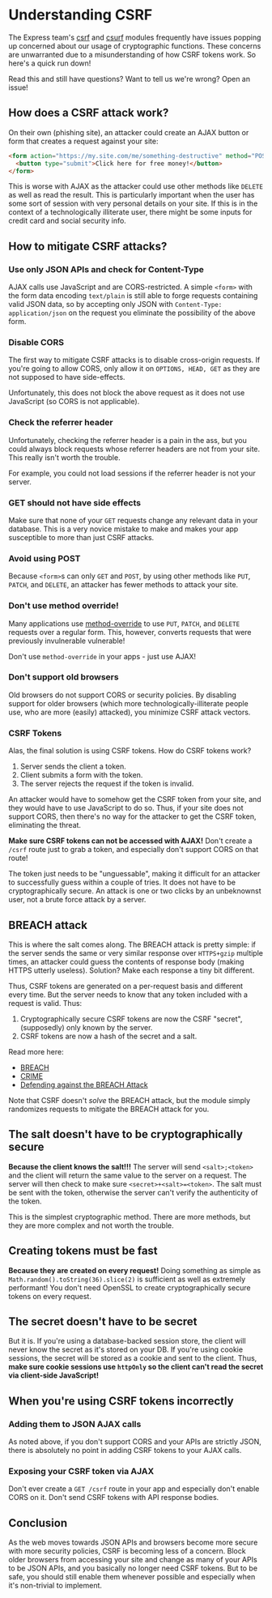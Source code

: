 
# Understanding CSRF

The Express team's [csrf](https://github.com/pillarjs/csrf) and [csurf](https://github.com/expressjs/csurf) modules
frequently have issues popping up concerned about our usage of cryptographic functions.
These concerns are unwarranted due to a misunderstanding of how CSRF tokens work.
So here's a quick run down!

Read this and still have questions? Want to tell us we're wrong? Open an issue!

## How does a CSRF attack work?

On their own (phishing site), an attacker could create an AJAX button or form that creates a request against your site:

```html
<form action="https://my.site.com/me/something-destructive" method="POST">
  <button type="submit">Click here for free money!</button>
</form>
```

This is worse with AJAX as the attacker could use other methods like `DELETE` as well as read the result.
This is particularly important when the user has some sort of session with very personal details on your site.
If this is in the context of a technologically illiterate user,
there might be some inputs for credit card and social security info.

## How to mitigate CSRF attacks?

### Use only JSON APIs and check for Content-Type

AJAX calls use JavaScript and are CORS-restricted.
A simple `<form>` with the form data encoding `text/plain` is still able to forge requests containing valid JSON data,
so by accepting only JSON with `Content-Type: application/json` on the request
you eliminate the possibility of the above form.

### Disable CORS

The first way to mitigate CSRF attacks is to disable cross-origin requests.
If you're going to allow CORS,
only allow it on `OPTIONS, HEAD, GET` as they are not supposed to have side-effects.

Unfortunately, this does not block the above request as it does not use JavaScript (so CORS is not applicable).

### Check the referrer header

Unfortunately, checking the referrer header is a pain in the ass,
but you could always block requests whose referrer headers are not from your site.
This really isn't worth the trouble.

For example, you could not load sessions if the referrer header is not your server.

### GET should not have side effects

Make sure that none of your `GET` requests change any relevant data in your database.
This is a very novice mistake to make and makes your app susceptible to more than just CSRF attacks.

### Avoid using POST

Because `<form>`s can only `GET` and `POST`,
by using other methods like `PUT`, `PATCH`, and `DELETE`,
an attacker has fewer methods to attack your site.

### Don't use method override!

Many applications use [method-override](https://github.com/expressjs/method-override) to use
`PUT`, `PATCH`, and `DELETE` requests over a regular form.
This, however, converts requests that were previously invulnerable vulnerable!

Don't use `method-override` in your apps - just use AJAX!

### Don't support old browsers

Old browsers do not support CORS or security policies.
By disabling support for older browsers
(which more technologically-illiterate people use, who are more (easily) attacked),
you minimize CSRF attack vectors.

### CSRF Tokens

Alas, the final solution is using CSRF tokens.
How do CSRF tokens work?

1. Server sends the client a token.
2. Client submits a form with the token.
3. The server rejects the request if the token is invalid.

An attacker would have to somehow get the CSRF token from your site,
and they would have to use JavaScript to do so.
Thus, if your site does not support CORS,
then there's no way for the attacker to get the CSRF token,
eliminating the threat.

__Make sure CSRF tokens can not be accessed with AJAX!__
Don't create a `/csrf` route just to grab a token,
and especially don't support CORS on that route!

The token just needs to be "unguessable",
making it difficult for an attacker to successfully guess within a couple of tries.
It does not have to be cryptographically secure.
An attack is one or two clicks by an unbeknownst user,
not a brute force attack by a server.

## BREACH attack

This is where the salt comes along.
The BREACH attack is pretty simple: if the server sends the same or very similar response over `HTTPS+gzip` multiple times,
an attacker could guess the contents of response body (making HTTPS utterly useless).
Solution? Make each response a tiny bit different.

Thus, CSRF tokens are generated on a per-request basis and different every time.
But the server needs to know that any token included with a request is valid.
Thus:

1. Cryptographically secure CSRF tokens are now the CSRF "secret", (supposedly) only known by the server.
2. CSRF tokens are now a hash of the secret and a salt.

Read more here:

- [BREACH][1]
- [CRIME](http://en.wikipedia.org/wiki/CRIME)
- [Defending against the BREACH Attack](https://community.qualys.com/blogs/securitylabs/2013/08/07/defending-against-the-breach-attack)

[1]: http://en.wikipedia.org/wiki/BREACH_(security_exploit)

Note that CSRF doesn't _solve_ the BREACH attack,
but the module simply randomizes requests to mitigate the BREACH attack for you.

## The salt doesn't have to be cryptographically secure

__Because the client knows the salt!!!__
The server will send `<salt>;<token>` and the client will return the same value to the server on a request.
The server will then check to make sure `<secret>+<salt>=<token>`.
The salt must be sent with the token,
otherwise the server can't verify the authenticity of the token.

This is the simplest cryptographic method.
There are more methods, but they are more complex and not worth the trouble.

## Creating tokens must be fast

__Because they are created on every request!__
Doing something as simple as `Math.random().toString(36).slice(2)` is sufficient as well as extremely performant!
You don't need OpenSSL to create cryptographically secure tokens on every request.

## The secret doesn't have to be secret

But it is.
If you're using a database-backed session store,
the client will never know the secret as it's stored on your DB.
If you're using cookie sessions,
the secret will be stored as a cookie and sent to the client.
Thus, __make sure cookie sessions use `httpOnly` so the client can't read the secret via client-side JavaScript!__

## When you're using CSRF tokens incorrectly

### Adding them to JSON AJAX calls

As noted above, if you don't support CORS and your APIs are strictly JSON,
there is absolutely no point in adding CSRF tokens to your AJAX calls.

### Exposing your CSRF token via AJAX

Don't ever create a `GET /csrf` route in your app
and especially don't enable CORS on it.
Don't send CSRF tokens with API response bodies.

## Conclusion

As the web moves towards JSON APIs and browsers become more secure with more security policies,
CSRF is becoming less of a concern.
Block older browsers from accessing your site and change as many of your APIs to be JSON APIs,
and you basically no longer need CSRF tokens.
But to be safe, you should still enable them whenever possible and especially when it's non-trivial to implement.
